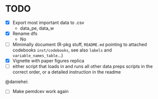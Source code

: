 # TODO

- [x] Export most important data to .csv
  - data_pe, data_w
- [x] Rename dfs
  - No
- [ ] Mimimally document (R-pkg stuff, `README.md` pointing to attached codebooks `inst/codebooks`, see also `labels` and `variable_names_table`...)
- [X] Vignette with paper figures replica
- [ ] either script that loads in and runs all other data preps scripts in the correct order, or a detailed instruction in the readme

@daniehei:
- [ ] Make pemdcev work again
